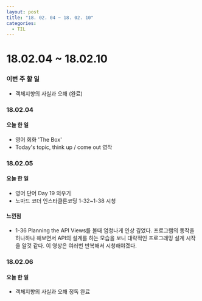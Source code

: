 ```yaml
---
layout: post
title: "18. 02. 04 ~ 18. 02. 10"
categories:
  - TIL
---
```


# 18.02.04 ~ 18.02.10

### 이번 주 할 일
- 객체지향의 사실과 오해 (완료)

### 18.02.04
#### 오늘 한 일
- 영어 회화 'The Box'
- Today's topic, think up / come out 영작

### 18.02.05
#### 오늘 한 일
- 영어 단어 Day 19 외우기
- 노마드 코더 인스타클론코딩 1-32~1-38 시청

#### 느낀점
- 1-36 Planning the API Views를 볼때 엄청나게 인상 깊었다. 프로그램의 동작을 하나하나 해보면서 API의 설계를 하는 모습을 보니 대략적인 프로그래밍 설계 시작을 알것 같다. 이 영상은 여러번 반복해서 시청해야겠다.


### 18.02.06
#### 오늘 한 일
- 객체지향의 사실과 오해 정독 완료
